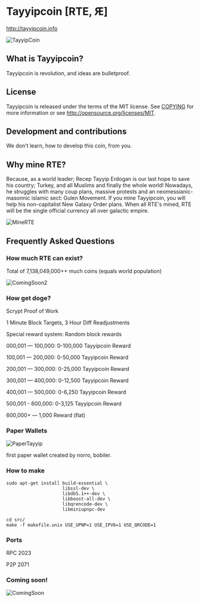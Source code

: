 # Tayyipcoin [RTE, Ԙ]
http://tayyipcoin.info

![TayyipCoin](http://i.imgur.com/kslOB5d.png)

## What is Tayyipcoin? 
Tayyipcoin is revolution, and ideas are bulletproof.

## License 
Tayyipcoin is released under the terms of the MIT license. See [COPYING](COPYING)
for more information or see http://opensource.org/licenses/MIT.

## Development and contributions 
We don't learn, how to develop this coin, from you.

## Why mine RTE?
Because, as a world leader; Recep Tayyip Erdogan is our last hope to save his country; Turkey, and all Muslims and finally the whole world! Nowadays, he struggles with many coup plans, massive protests and an neomessianic-masonnic islamic sect: Gulen Movement. If you mine Tayyipcoin, you will help his non-capitalist New Galaxy Order plans. When all RTE's mined, RTE will be the single official currency all over galactic empire. 

![MineRTE](http://i.imgur.com/SsauoI7.jpg)


## Frequently Asked Questions

### How much RTE can exist?
Total of 7,138,049,000++ much coins (equals world population)

![ComingSoon2](http://www.akpgercegi.com/wp-content/recep_tayyip_erdogan_akp2.jpg)

### How get doge?
Scrypt Proof of Work

1 Minute Block Targets, 3 Hour Diff Readjustments

Special reward system: Random block rewards

000,001 — 100,000: 0-100,000 Tayyipcoin Reward

100,001 — 200,000: 0-50,000 Tayyipcoin Reward

200,001 — 300,000: 0-25,000 Tayyipcoin Reward

300,001 — 400,000: 0-12,500 Tayyipcoin Reward

400,001 — 500,000: 0-6,250 Tayyipcoin Reward

500,001 - 600,000: 0-3,125 Tayyipcoin Reward

600,000+ — 1,000 Reward (flat)

### Paper Wallets
![PaperTayyip](http://i.imgur.com/U1alPzN.jpg)

first paper wallet created by norro, bobiler.

### How to make

    sudo apt-get install build-essential \
                         libssl-dev \
                         libdb5.1++-dev \
                         libboost-all-dev \
                         libqrencode-dev \
                         libminiupnpc-dev

    cd src/
    make -f makefile.unix USE_UPNP=1 USE_IPV6=1 USE_QRCODE=1

### Ports
RPC 2023

P2P 2071

### Coming soon!
![ComingSoon](http://i.imgur.com/tEgdsEg.png)



